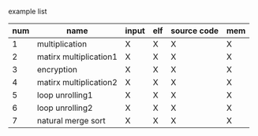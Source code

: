 example list 

num | name | input | elf | source code| mem
---- |---- | ---- | ---- | ----| ----
1 |multiplication | X | X | X| X
2 |matirx multiplication1 | X | X | X| X
3 |encryption | X | X | X| X
4 |matirx multiplication2 | X | X | X| X
5 |loop unrolling1 | X | X | X| X
6 |loop unrolling2 | X | X | X| X
7 |natural merge sort | X | X | X| X
